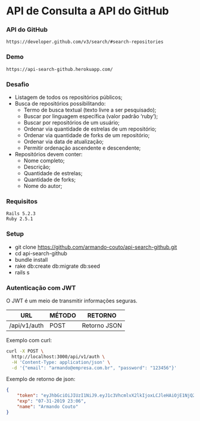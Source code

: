 # API de Consulta a API do GitHub


### API do GitHub
    https://developer.github.com/v3/search/#search-repositories

### Demo
    https://api-search-github.herokuapp.com/

### Desafio

- Listagem de todos os repositórios públicos;
- Busca de repositórios possibilitando:
    - Termo de busca textual (texto livre a ser pesquisado);
    - Buscar por linguagem específica (valor padrão ‘​ruby’​);
    - Buscar por repositórios de um usuário;
    - Ordenar via quantidade de estrelas de um repositório;
    - Ordenar via quantidade de forks de um repositório;
    - Ordenar via data de atualização;
    - Permitir ordenação ascendente e descendente;
- Repositórios devem conter:
    - Nome completo;
    - Descrição;
    - Quantidade de estrelas;
    - Quantidade de forks;
    - Nome do autor;

### Requisitos
    
    Rails 5.2.3
    Ruby 2.5.1

### Setup

- git clone https://github.com/armando-couto/api-search-github.git
- cd api-search-github
- bundle install
- rake db:create db:migrate db:seed
- rails s

### Autenticação com JWT

O JWT é um meio de transmitir informações seguras.

| URL | MÉTODO | RETORNO |
| --- | ------ | ------- |
| /api/v1/auth | POST | Retorno JSON |

Exemplo com curl:
```sh
curl -X POST \
  http://localhost:3000/api/v1/auth \
  -H 'Content-Type: application/json' \
  -d '{"email": "armando@empresa.com.br", "password": "123456"}'
```

Exemplo de retorno de json:
```json
{
    "token": "eyJhbGciOiJIUzI1NiJ9.eyJ1c3VhcmlvX2lkIjoxLCJleHAiOjE1NjQ2MjUxOTB9.J_XzUETJomQEWiJWRHNJHLYW7HfIPGOIbG5IIOeNdeg",
    "exp": "07-31-2019 23:06",
    "name": "Armando Couto"
}
```